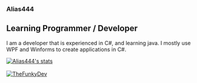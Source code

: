 ### Alias444
## Learning Programmer / Developer

I am a developer that is experienced in C#, and learning java. I mostly use WPF and Winforms to create applications in C#. 


<a href="https://github.com/Alias444">
  <img align="center" src="https://github-readme-stats.vercel.app/api?username=Alias444&show_icons=true&include_all_commits=true&show_icons=true&title_color=fff&icon_color=79ff97&text_color=9f9f9f&bg_color=151515" alt="Alias444's stats" />
</a>
<br><br>
<a href="https://github.com/Alias444?tab=repositories">
  <img align="center" src="https://github-readme-stats.vercel.app/api/top-langs/?username=Alias444&layout=compact&show_icons=true&title_color=fff&icon_color=79ff97&text_color=9f9f9f&bg_color=151515" alt='TheFunkyDev's favorite languages" />
</a>
<br>
<br>
